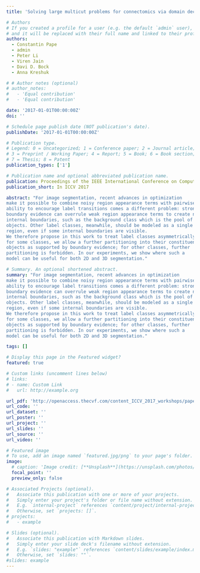 ```yaml
---
title: 'Solving large multicut problems for connectomics via domain decomposition'

# Authors
# If you created a profile for a user (e.g. the default `admin` user), write the username (folder name) here
# and it will be replaced with their full name and linked to their profile.
authors:
  - Constantin Pape
  - admin
  - Peter Li
  - Viren Jain
  - Davi D. Bock
  - Anna Kreshuk

# # Author notes (optional)
# author_notes:
#   - 'Equal contribution'
#   - 'Equal contribution'

date: '2017-01-01T00:00:00Z'
doi: ''

# Schedule page publish date (NOT publication's date).
publishDate: '2017-01-01T00:00:00Z'

# Publication type.
# Legend: 0 = Uncategorized; 1 = Conference paper; 2 = Journal article;
# 3 = Preprint / Working Paper; 4 = Report; 5 = Book; 6 = Book section;
# 7 = Thesis; 8 = Patent
publication_types: ['1']

# Publication name and optional abbreviated publication name.
publication: Proceedings of the IEEE International Conference on Computer Vision Workshops 2017
publication_short: In ICCV 2017

abstract: "For image segmentation, recent advances in optimization
make it possible to combine noisy region appearance terms with pairwise terms which can not only discourage, but also encourage label transitions, depending on boundary evidence. These models have the potential to overcome problems such as the shrinking bias. However, with the
ability to encourage label transitions comes a different problem: strong
boundary evidence can overrule weak region appearance terms to create new regions out of nowhere. While some label classes exhibit strong
internal boundaries, such as the background class which is the pool of
objects. Other label classes, meanwhile, should be modeled as a single
region, even if some internal boundaries are visible.
We therefore propose in this work to treat label classes asymmetrically:
for some classes, we allow a further partitioning into their constituent
objects as supported by boundary evidence; for other classes, further
partitioning is forbidden. In our experiments, we show where such a
model can be useful for both 2D and 3D segmentation."

# Summary. An optional shortened abstract.
summary: "For image segmentation, recent advances in optimization
make it possible to combine noisy region appearance terms with pairwise terms which can not only discourage, but also encourage label transitions, depending on boundary evidence. These models have the potential to overcome problems such as the shrinking bias. However, with the
ability to encourage label transitions comes a different problem: strong
boundary evidence can overrule weak region appearance terms to create new regions out of nowhere. While some label classes exhibit strong
internal boundaries, such as the background class which is the pool of
objects. Other label classes, meanwhile, should be modeled as a single
region, even if some internal boundaries are visible.
We therefore propose in this work to treat label classes asymmetrically:
for some classes, we allow a further partitioning into their constituent
objects as supported by boundary evidence; for other classes, further
partitioning is forbidden. In our experiments, we show where such a
model can be useful for both 2D and 3D segmentation."

tags: []

# Display this page in the Featured widget?
featured: true

# Custom links (uncomment lines below)
# links:
# - name: Custom Link
#   url: http://example.org

url_pdf: 'http://openaccess.thecvf.com/content_ICCV_2017_workshops/papers/w1/Pape_Solving_Large_Multicut_ICCV_2017_paper.pdf'
url_code: ''
url_dataset: ''
url_poster: ''
url_project: ''
url_slides: ''
url_source: ''
url_video: ''

# Featured image
# To use, add an image named `featured.jpg/png` to your page's folder.
image:
  # caption: 'Image credit: [**Unsplash**](https://unsplash.com/photos/pLCdAaMFLTE)'
  focal_point: ''
  preview_only: false

# Associated Projects (optional).
#   Associate this publication with one or more of your projects.
#   Simply enter your project's folder or file name without extension.
#   E.g. `internal-project` references `content/project/internal-project/index.md`.
#   Otherwise, set `projects: []`.
# projects:
#   - example

# Slides (optional).
#   Associate this publication with Markdown slides.
#   Simply enter your slide deck's filename without extension.
#   E.g. `slides: "example"` references `content/slides/example/index.md`.
#   Otherwise, set `slides: ""`.
#slides: example
---
```


<!-- {{% callout note %}}
Click the _Cite_ button above to demo the feature to enable visitors to import publication metadata into their reference management software.
{{% /callout %}}

{{% callout note %}}
Create your slides in Markdown - click the _Slides_ button to check out the example.
{{% /callout %}}

Supplementary notes can be added here, including [code, math, and images](https://wowchemy.com/docs/writing-markdown-latex/).
 -->